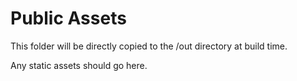# Public Assets

This folder will be directly copied to the /out directory at build time.

Any static assets should go here.
